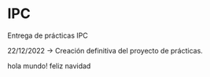 # IPC
 Entrega de prácticas IPC

 22/12/2022 -> Creación definitiva del proyecto de prácticas.

hola mundo! feliz navidad
